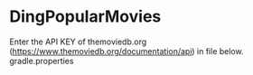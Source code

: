 # DingPopularMovies

Enter the API KEY of themoviedb.org (https://www.themoviedb.org/documentation/api) in file below.</br>
gradle.properties
